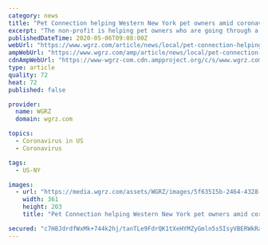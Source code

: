 ```yaml
---
category: news
title: "Pet Connection helping Western New York pet owners amid coronavirus pandemic"
excerpt: "The non-profit is helping pet owners who are going through a difficult time financially by delivering donated pet food."
publishedDateTime: 2020-05-06T09:08:00Z
webUrl: "https://www.wgrz.com/article/news/local/pet-connection-helping-western-new-york-pet-owners-amid-coronavirus-pandemic/71-4975a517-e94f-4489-aa3c-c67b8d38b70f"
ampWebUrl: "https://www.wgrz.com/amp/article/news/local/pet-connection-helping-western-new-york-pet-owners-amid-coronavirus-pandemic/71-4975a517-e94f-4489-aa3c-c67b8d38b70f"
cdnAmpWebUrl: "https://www-wgrz-com.cdn.ampproject.org/c/s/www.wgrz.com/amp/article/news/local/pet-connection-helping-western-new-york-pet-owners-amid-coronavirus-pandemic/71-4975a517-e94f-4489-aa3c-c67b8d38b70f"
type: article
quality: 72
heat: 72
published: false

provider:
  name: WGRZ
  domain: wgrz.com

topics:
  - Coronavirus in US
  - Coronavirus

tags:
  - US-NY

images:
  - url: "https://media.wgrz.com/assets/WGRZ/images/5f63515b-2464-4328-a6a1-f926c4c975ab/5f63515b-2464-4328-a6a1-f926c4c975ab_360x203.png"
    width: 361
    height: 203
    title: "Pet Connection helping Western New York pet owners amid coronavirus pandemic"

secured: "c7H8JdrdfWxMk+744k2hj/tanTLe9FdrQK1tXeHYMZyGmln5s5IsyVBERWkRaR/B3fKEYsnlZHngmiWCdPFWV2Fd4+tRnunDT+Z60xLZACL3f8WxhgDZC4j5QZu54YAJWCbhSthHg9yQvMtrlKahRcCORpRj80EIxO57tVeFwPi36Rs2MTHAnhGDwsoIh4I0o7rtJglM7tiTwp5k6JmoZ2C/lUvNX//milV/IM3SeJ8K+vLhtJyqlpUt/NN4QaAL+do4RCjC70H7mK+VQjHV1o1s//Bu2xi9NOp0dO9kkQunnNSQFjPxRLQO1Q6HrF7S;lm+Z6/+9pdc07vTtnbXebA=="
---
```


